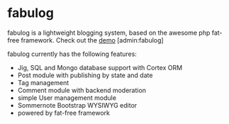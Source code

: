 fabulog
=======

fabulog is a lightweight blogging system, based on the awesome php fat-free framework. Check out the [demo](http://www.ikkez.de/fabulog) [admin:fabulog]

fabulog currently has the following features:

* Jig, SQL and Mongo database support with Cortex ORM
* Post module with publishing by state and date
* Tag management
* Comment module with backend moderation
* simple User management module
* Sommernote Bootstrap WYSIWYG editor
* powered by fat-free framework
